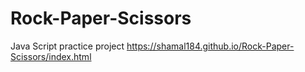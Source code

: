 # Rock-Paper-Scissors
Java Script practice project
https://shamal184.github.io/Rock-Paper-Scissors/index.html
